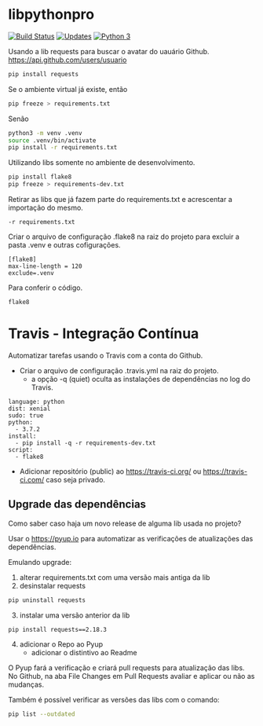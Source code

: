 # libpythonpro
[![Build Status](https://travis-ci.org/marcio-nunes/libpythonpro.svg?branch=master)](https://travis-ci.org/marcio-nunes/libpythonpro)
[![Updates](https://pyup.io/repos/github/marcio-nunes/libpythonpro/shield.svg)](https://pyup.io/repos/github/marcio-nunes/libpythonpro/)
[![Python 3](https://pyup.io/repos/github/marcio-nunes/libpythonpro/python-3-shield.svg)](https://pyup.io/repos/github/marcio-nunes/libpythonpro/)


Usando a lib requests para buscar o avatar do uauário Github.
https://api.github.com/users/usuario
```bash
pip install requests
```
Se o ambiente virtual já existe, então
```bash
pip freeze > requirements.txt
```
Senão
```bash
python3 -m venv .venv
source .venv/bin/activate
pip install -r requirements.txt
```
Utilizando libs somente no ambiente de desenvolvimento.
```bash
pip install flake8
pip freeze > requirements-dev.txt
```
Retirar as libs que já fazem parte do requirements.txt e acrescentar a importação do mesmo.
```
-r requirements.txt
```
Criar o arquivo de configuração .flake8 na raiz do projeto para excluir a pasta .venv e outras cofigurações.
```
[flake8]
max-line-length = 120
exclude=.venv
```
Para conferir o código.
```bash
flake8
```

# Travis - Integração Contínua
Automatizar tarefas usando o Travis com a conta do Github.
- Criar o arquivo de configuração .travis.yml na raiz do projeto.
    - a opção -q (quiet) oculta as instalações de dependências no log do Travis.
```
language: python
dist: xenial
sudo: true
python:
  - 3.7.2
install:
  - pip install -q -r requirements-dev.txt
script:
  - flake8
```
- Adicionar repositório (public) ao https://travis-ci.org/ ou https://travis-ci.com/ caso seja privado.

## Upgrade das dependências
Como saber caso haja um novo release de alguma lib usada no projeto?

Usar o https://pyup.io para automatizar as verificações de atualizações das dependências.

Emulando upgrade:
1. alterar requirements.txt com uma versão mais antiga da lib
2. desinstalar requests
```bash
pip uninstall requests
```
3. instalar uma versão anterior da lib
```bash
pip install requests==2.18.3
```
4. adicionar o Repo ao Pyup
    - adicionar o distintivo ao Readme

O Pyup fará a verificação e criará pull requests para atualização das libs.
No Github, na aba File Changes em Pull Requests avaliar e aplicar ou não as mudanças.

Também é possível verificar as versões das libs com o comando:
```bash
pip list --outdated
```